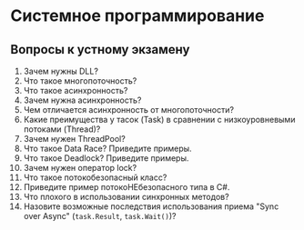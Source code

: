﻿# Системное программирование
## Вопросы к устному экзамену
1. Зачем нужны DLL?
2. Что такое многопоточность?
3. Что такое асинхронность?
4. Зачем нужна асинхронность?
5. Чем отличается асинхронность от многопоточности?
6. Какие преимущества у тасок (Task) в сравнении с низкоуровневыми потоками (Thread)?
7. Зачем нужен ThreadPool?
8. Что такое Data Race? Приведите примеры.
9. Что такое Deadlock? Приведите примеры.
10. Зачем нужен оператор lock?
11. Что такое потокобезопасный класс?
12. Приведите пример потокоНЕбезопасного типа в C#.
13. Что плохого в использовании синхронных методов?
14. Назовите возможные последствия использования приема "Sync over Async" (`task.Result`, `task.Wait()`)?